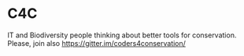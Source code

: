 # C4C
IT and Biodiversity people thinking about better tools for conservation.
Please, join also https://gitter.im/coders4conservation/
